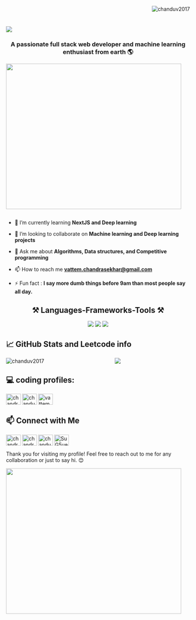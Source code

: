 <p align="right"> <img src="https://komarev.com/ghpvc/?username=chanduv2017&label=Profile%20views&color=0e75b6&style=flat" alt="chanduv2017" /> </p>  
<h1 align="left">
    <img src="https://readme-typing-svg.herokuapp.com/?font=Righteous&size=35&center=true&vCenter=true&width=500&height=70&duration=4000&lines=Hi+There!+👋;+I'm+Chandra!;" />
</h1> 
<h3 align="center">A passionate full stack web developer and machine learning enthusiast from earth 🌎</h3>  

<img align='center' src="https://media0.giphy.com/media/v1.Y2lkPTc5MGI3NjExdDV5NDBtZDJiNnFqanJpb2UwZjAxZnR2bDZ6MDh0aDNldWQ1aWd3ZSZlcD12MV9pbnRlcm5hbF9naWZfYnlfaWQmY3Q9Zw/S8Sss1YFsMbPcx7bOh/giphy.webp" width="480" height="398">
<p><img />



- 🌱 I’m currently learning **NextJS and Deep learning**  
  
- 👯 I’m looking to collaborate on **Machine learning and Deep learning projects**  
-  💬 Ask me about ****Algorithms, Data structures, and Competitive programming****
- 📫 How to reach me **vattem.chandrasekhar@gmail.com**  
  
- ⚡ Fun fact : **I say more dumb things before 9am than most people say all day.**  


  
<div>
	<h2 align="center">⚒️ Languages-Frameworks-Tools ⚒️</h2>
	<div align="center">
	    <img src="https://skillicons.dev/icons?i=html,css,react,tailwind,nextjs,vite,javascript,typescript,prisma" />
	    <img src="https://skillicons.dev/icons?i=c,cpp,java,python,nodejs,express,mongodb,mysql,linux" />
		<img src="https://skillicons.dev/icons?
	i=vscode,github,git,aws,linux,postman,tensorflow,pytorch,docker" />
	   </div>
</div>






<div>
<h2 align="left">📈 GitHub Stats and Leetcode info</h2>
	<p><img align="left" src="https://github-readme-stats.vercel.app/api/top-langs?username=chanduv2017&show_icons=true&locale=en&layout=compact&theme=react" alt="chanduv2017" /></p>  
</div>
<div align="center">

<p align="center">
  <img align="top" flex-grow="1" src="https://leetcard.jacoblin.cool/chandu_028?theme=dark&font=Nunito&ext=heatmap" />
</p>
</div>

## 💻 coding profiles:
<a href="https://www.codechef.com/users/chandrasekharv" target="blank"><img align="center" src="https://cdn.jsdelivr.net/npm/simple-icons@3.1.0/icons/codechef.svg" alt="chandrasekharv" height="30" width="40" /></a>  <a href="https://www.leetcode.com/chandu_028" target="blank"><img align="center" src="https://raw.githubusercontent.com/rahuldkjain/github-profile-readme-generator/master/src/images/icons/Social/leet-code.svg" alt="chandu_028" height="30" width="40" /></a>  <a href="https://auth.geeksforgeeks.org/user/vattemchan8ibd" target="blank"><img align="center" src="https://raw.githubusercontent.com/rahuldkjain/github-profile-readme-generator/master/src/images/icons/Social/geeks-for-geeks.svg" alt="vattemchan8ibd" height="30" width="40" /></a>  
## 📫 Connect with Me
<p align="left">  
<a href="https://linkedin.com/in/chandrasekharvattem" target="blank"><img align="center" src="https://raw.githubusercontent.com/rahuldkjain/github-profile-readme-generator/master/src/images/icons/Social/linked-in-alt.svg" alt="chandrasekharvattem" height="30" width="40" /></a>  
<a href="https://instagram.com/chandrasekhar_vattem" target="blank"><img align="center" src="https://raw.githubusercontent.com/rahuldkjain/github-profile-readme-generator/master/src/images/icons/Social/instagram.svg" alt="chandrasekhar_vattem" height="30" width="40" /></a>  
<a href="https://www.youtube.com/@chandugamer28" target="blank"><img align="center" src="https://raw.githubusercontent.com/rahuldkjain/github-profile-readme-generator/master/src/images/icons/Social/youtube.svg" alt="chandugamer28" height="30" width="40" /></a>  
<a href="https://discord.gg/SuG5ue78" target="blank"><img align="center" src="https://raw.githubusercontent.com/rahuldkjain/github-profile-readme-generator/master/src/images/icons/Social/discord.svg" alt="SuG5ue78" height="30" width="40" /></a>  
</p>  

Thank you for visiting my profile! Feel free to reach out to me for any collaboration or just to say hi. 😊

<img align='center' src="https://media0.giphy.com/media/v1.Y2lkPTc5MGI3NjExdzd5MTAxbmgzbHBuNHNocjNoZm1vZ3pwNjRwb3FodXk3aTI0YzdieSZlcD12MV9pbnRlcm5hbF9naWZfYnlfaWQmY3Q9Zw/XaMLxETqNsIEYB1Zaz/giphy.webp" width="480" height="398">
<p><img />
